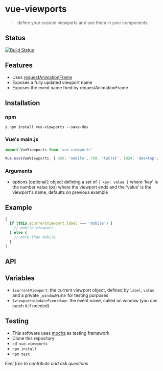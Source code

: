 # vue-viewports

> define your custom viewports and use them in your components

## Status

[![Build Status](https://travis-ci.org/scaccogatto/vue-viewports.svg?branch=master)](https://travis-ci.org/scaccogatto/vue-viewports)

## Features

- Uses [requestAnimationFrame](https://developer.mozilla.org/en-US/docs/Web/API/window/requestAnimationFrame)
- Exposes a fully updated viewport name
- Exposes the event name fired by requestAnimationFrame

## Installation

### npm
```
$ npm install vue-viewports --save-dev
```

### Vue's main.js
```js
import VueViewports from 'vue-viewports'

Vue.use(VueViewports, { 420: 'mobile', 768: 'tablet', 1024: 'desktop', 1920: 'hd-desktop', 2560: 'qhd-desktop', 3840: 'uhd-desktop' })
```
### Arguments
- options [optional]: object defining a set of `{ key: value }` where 'key' is the number value (px) where the viewport ends and the 'value' is the viewport's name, defaults on previous example

## Example
```js
{
  if (this.$currentViewport.label === 'mobile') {
    // mobile viewport
  } else {
    // more than mobile
  }
}
```

## API

## Variables
- `$currentViewport`: the current viewport object, defined by `label`, `value` and a private `_windowWidth` for testing purposes
- `$viewportsUpdateEventName`: the event name, called on window (you can catch it if needed)

## Testing
- This software uses [mocha](https://mochajs.org/) as testing framework
- Clone this repository
- `cd vue-viewports`
- `npm install`
- `npm test`

*Feel free to contribute and ask questions*
